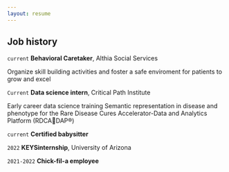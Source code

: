 ```yaml
---
layout: resume
---
```

## Job history
`current`
__Behavioral Caretaker__, Althia Social Services

Organize skill building activities and foster a safe enviroment for patients to grow and excel

`Current`
__Data science intern__, Critical Path Institute

Early career data science training
Semantic representation in disease and phenotype for the Rare Disease Cures Accelerator-Data and Analytics Platform (RDCADAP®)

`current`
__Certified babysitter__

`2022`
 __KEYSinternship__, University of Arizona

`2021-2022`
 __Chick-fil-a employee__

